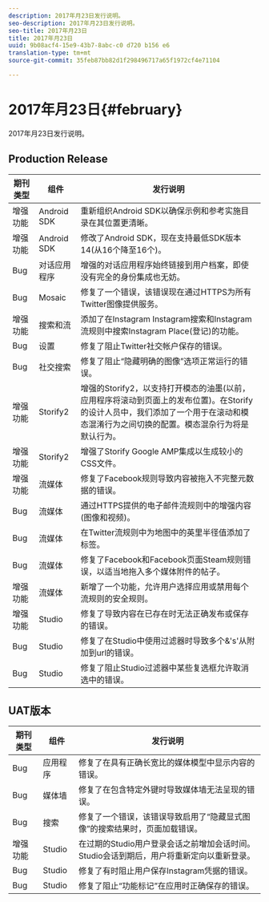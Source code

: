 ```yaml
---
description: 2017年月23日发行说明。
seo-description: 2017年月23日发行说明。
seo-title: 2017年月23日
title: 2017年月23日
uuid: 9b08acf4-15e9-43b7-8abc-c0 d720 b156 e6
translation-type: tm+mt
source-git-commit: 35feb87bb82d1f298496717a65f1972cf4e71104

---
```



# 2017年月23日{#february}

2017年月23日发行说明。

## Production Release

| **期刊类型** | **组件** | **发行说明** |
|---|---|---|
| 增强功能 | Android SDK | 重新组织Android SDK以确保示例和参考实施目录在其位置更清晰。 |
| 增强功能 | Android SDK | 修改了Android SDK，现在支持最低SDK版本14(从16个降至16个)。 |
| Bug | 对话应用程序 | 增强的对话应用程序始终链接到用户档案，即使没有完全的身份集成也无妨。 |
| Bug | Mosaic | 修复了一个错误，该错误现在通过HTTPS为所有Twitter图像提供服务。 |
| 增强功能 | 搜索和流 | 添加了在Instagram Instagram搜索和Instagram流规则中搜索Instagram Place(登记)的功能。 |
| Bug | 设置 | 修复了阻止Twitter社交帐户保存的错误。 |
| Bug | 社交搜索 | 修复了阻止“隐藏明确的图像”选项正常运行的错误。 |
| 增强功能 | Storify2 | 增强的Storify2，以支持打开模态的油墨(以前，应用程序将滚动到页面上的发布位置)。在Storify的设计人员中，我们添加了一个用于在滚动和模态混淆行为之间切换的配置。模态混杂行为将是默认行为。 |
| 增强功能 | Storify2 | 增强了Storify Google AMP集成以生成较小的CSS文件。 |
| 增强功能 | 流媒体 | 修复了Facebook规则导致内容被拖入不完整元数据的错误。 |
| Bug | 流媒体 | 通过HTTPS提供的电子邮件流规则中的增强内容(图像和视频)。 |
| Bug | 流媒体 | 在Twitter流规则中为地图中的英里半径值添加了标签。 |
| Bug | 流媒体 | 修复了Facebook和Facebook页面Steam规则错误，以适当地拖入多个媒体附件的帖子。 |
| 增强功能 | 流媒体 | 新增了一个功能，允许用户选择应用或禁用每个流规则的安全规则。 |
| 增强功能 | Studio | 修复了导致内容在已存在时无法正确发布或保存的错误。 |
| Bug | Studio | 修复了在Studio中使用过滤器时导致多个&'s'从附加到url的错误。 |
| Bug | Studio | 修复了阻止Studio过滤器中某些复选框允许取消选中的错误。 |

## UAT版本

| **期刊类型** | **组件** | **发行说明** |
|---|---|---|
| Bug | 应用程序 | 修复了在具有正确长宽比的媒体模型中显示内容的错误。 |
| Bug | 媒体墙 | 修复了在包含特定外键时导致媒体墙无法呈现的错误。 |
| Bug | 搜索 | 修复了一个错误，该错误导致启用了“隐藏显式图像”的搜索结果时，页面加载错误。 |
| 增强功能 | Studio | 在过期的Studio用户登录会话之前增加会话时间。Studio会话到期后，用户将重新定向以重新登录。 |
| Bug | Studio | 修复了有时阻止用户保存Instagram凭据的错误。 |
| Bug | Studio | 修复了阻止“功能标记”在应用时正确保存的错误。 |

